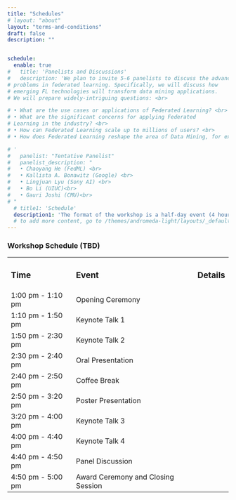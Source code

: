 ```yaml
---
title: "Schedules"
# layout: "about"
layout: "terms-and-conditions"
draft: false
description: ""


schedule:
  enable: true
#   title: 'Panelists and Discussions'
#   description: 'We plan to invite 5-6 panelists to discuss the advances and open
# problems in federated learning. Specifically, we will discuss how
# emerging FL technologies will transform data mining applications.
# We will prepare widely-intriguing questions: <br>

# • What are the use cases or applications of Federated Learning? <br>
# • What are the significant concerns for applying Federated
# Learning in the industry? <br>
# • How can Federated Learning scale up to millions of users? <br>
# • How does Federated Learning reshape the area of Data Mining, for example, in terms of feature engineering or data pre-processing? <br> <br>

# '
#   panelist: "Tentative Panelist"
#   panelist_description: "
#   • Chaoyang He (FedML) <br>
#   • Kallista A. Bonawitz (Google) <br>
#   • Lingjuan Lyu (Sony AI) <br>
#   • Bo Li (UIUC)<br>
#   • Gauri Joshi (CMU)<br>
# "
  # title1: 'Schedule'
  description1: 'The format of the workshop is a half-day event (4 hours) with an estimated number of attendees of 200. We will invite 2 to 3 keynote speakers who are leading experts from academia and industry. We will have contributed papers as both oral and poster presentations for accepted ones. We will highlight outstanding papers in the award ceremony. This is intended to encourage presenting high-quality work that interests the community. We will seek sponsorships from the industry for giving the best paper/poster.'
  # to add more content, go to /themes/andromeda-light/layouts/_default/about.html
---
```


<div class="row justify-content-center">
<h3>Workshop Schedule (TBD)</h3>
<table class="table table-striped">
  <tr>               <!-- row 1   -->
    <td><h3>Time</h3></td>
    <td><h3>Event</h3></td>
    <td><h3>Details</h3></td>
    <!-- <td><a href="https://github.com" target="_blank">Event</a></td> -->
  </tr>
  
  <tr>               <!-- row 2   -->
    <td>1:00 pm - 1:10 pm </td>
    <td>Opening Ceremony</td>
    <td></td>
  </tr>
  <tr>               <!-- row 3   -->
    <td>1:10 pm - 1:50 pm </td>
    <td>Keynote Talk 1</td>
    <td></td>
  </tr>
  <tr>               <!-- row 3   -->
    <td>1:50 pm - 2:30 pm </td>
    <td>Keynote Talk 2</td>
    <td></td>
  </tr>
  <tr>               <!-- row 3   -->
    <td>2:30 pm - 2:40 pm </td>
    <td>Oral Presentation</td>
    <td></td>
  </tr>
  <tr>               <!-- row 3   -->
    <td>2:40 pm - 2:50 pm </td>
    <td>Coffee Break</td>
    <td></td>
  </tr>
  <tr>               <!-- row 3   -->
    <td>2:50 pm - 3:20 pm </td>
    <td>Poster Presentation</td>
    <td></td>
  </tr>
  <tr>               <!-- row 4   -->
    <td>3:20 pm - 4:00 pm </td>
    <td>Keynote Talk 3</td>
    <td></td>
  </tr>
  <tr>               <!-- row 4   -->
    <td>4:00 pm - 4:40 pm </td>
    <td>Keynote Talk 4</td>
    <td></td>
  </tr>
  <tr>               <!-- row 3   -->
    <td>4:40 pm - 4:50 pm </td>
    <td>Panel Discussion</td>
    <td></td>
  </tr>
  <tr>               <!-- row 3   -->
    <td>4:50 pm - 5:00 pm </td>
    <td>Award Ceremony and Closing Session</td>
    <td></td>
  </tr>
</table>
</div>
